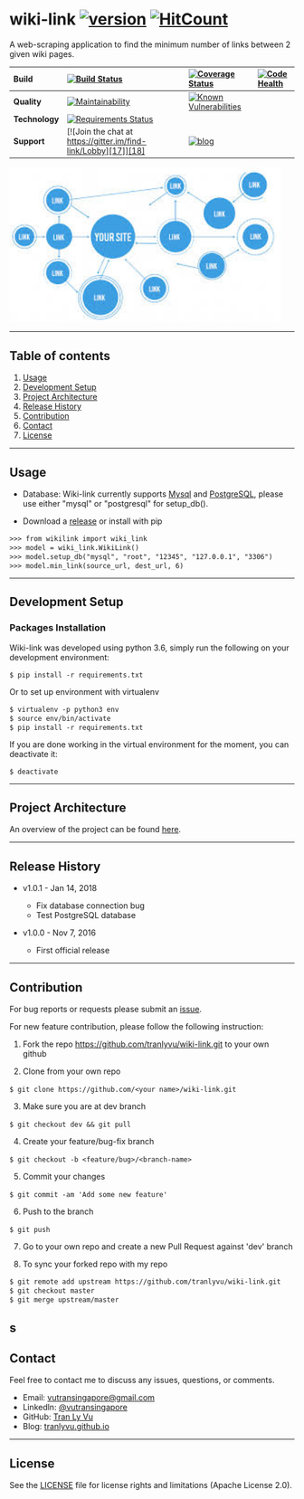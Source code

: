 # **wiki-link** [![version][23]][24] [![HitCount][21]][22] 
[21]: http://hits.dwyl.io/tranlyvu/wiki-link.svg
[22]: http://hits.dwyl.io/tranlyvu/wiki-link
[23]: https://img.shields.io/badge/latest%20ver-1.0.1-blue.svg
[24]: https://github.com/tranlyvu/wiki-link/releases

A web-scraping application to find the minimum number of links between 2 given wiki pages.


| Build | [![Build Status][3]][4] | [![Coverage Status][5]][6] | [![Code Health][9]][10] | 
| :--- | :--- | :---  | :--- |
| **Quality** | [![Maintainability][13]][14] | [![Known Vulnerabilities][15]][16] | |
| **Technology** | [![Requirements Status][19]][20] | | |
| **Support** | [![Join the chat at https://gitter.im/find-link/Lobby][17]][18] | [![blog][1]][2] |  | 

[3]: https://travis-ci.org/tranlyvu/wiki-link.svg?branch=dev
[4]: https://travis-ci.org/tranlyvu/wiki-link 
[5]: https://coveralls.io/repos/github/tranlyvu/wiki-link/badge.svg
[6]: https://coveralls.io/github/tranlyvu/wiki-link
[9]: https://landscape.io/github/tranlyvu/wiki-link/dev/landscape.svg?style=flat
[10]: https://landscape.io/github/tranlyvu/wiki-link/dev

[13]: https://api.codeclimate.com/v1/badges/8679cde6756683bd787d/maintainability
[14]: https://codeclimate.com/github/tranlyvu/wiki-link/maintainability
[15]: https://snyk.io/test/github/tranlyvu/wiki-link/badge.svg
[16]: https://snyk.io/test/github/tranlyvu/Wiki-link

[17]: https://badges.gitter.im/find-link/Lobby.svg
[18]: https://gitter.im/find-link/Lobby?utm_source=badge&utm_medium=badge&utm_campaign=pr-badge&utm_content=badge
[1]: https://img.shields.io/badge/docs-on%20blog-brightgreen.svg
[2]: https://tranlyvu.github.io/algorithms/BFS-and-a-simple-application/

[19]: https://requires.io/github/tranlyvu/wiki-link/requirements.svg?branch=master
[20]: https://requires.io/github/tranlyvu/wiki-link/requirements/?branch=master


<img src="img/link.jpg" width="480" alt="Combined Image" />

---
Table of contents
---

1. [Usage](#Usage)
2. [Development Setup](#Development-Setup) 
3. [Project Architecture](#Project-Architecture)
4. [Release History](#Release-History)
5. [Contribution](#Contribution)
6. [Contact](#Contact)
7. [License](#License)

---
Usage
---

- Database:  Wiki-link currently supports [Mysql](https://www.mysql.com/downloads/) and [PostgreSQL](https://www.postgresql.org/), please use either "mysql" or "postgresql" for setup_db().

- Download a [release](https://github.com/tranlyvu/wiki-link/releases) or install with pip

```
>>> from wikilink import wiki_link
>>> model = wiki_link.WikiLink()
>>> model.setup_db("mysql", "root", "12345", "127.0.0.1", "3306")
>>> model.min_link(source_url, dest_url, 6)
```

---
Development Setup
---

### Packages Installation

Wiki-link was developed using python 3.6, simply run the following on your development environment:

```
$ pip install -r requirements.txt
```

Or to set up environment with virtualenv

```
$ virtualenv -p python3 env
$ source env/bin/activate
$ pip install -r requirements.txt
```

If you are done working in the virtual environment for the moment, you can deactivate it:

```
$ deactivate
```

---
Project Architecture
---

An overview of the project can be found [here](https://tranlyvu.github.io/BFS-and-a-simple-application/).

---
Release History
---

* v1.0.1 - Jan 14, 2018
	* Fix database connection bug
	* Test PostgreSQL database

* v1.0.0 - Nov 7, 2016 
    * First official release

---
Contribution
---

For bug reports or requests please submit an [issue](https://github.com/tranlyvu/wiki-link/issues).

For new feature contribution, please follow the following instruction:

1. Fork the repo https://github.com/tranlyvu/wiki-link.git to your own github

2. Clone from your own repo

`$ git clone https://github.com/<your name>/wiki-link.git`

3. Make sure you are at dev branch 

`$ git checkout dev && git pull`

4. Create your feature/bug-fix branch

`$ git checkout -b <feature/bug>/<branch-name>`

5. Commit your changes 

`$ git commit -am 'Add some new feature'`

6. Push to the branch 

`$ git push`

7. Go to your own repo and create a new Pull Request against 'dev' branch

8. To sync your forked repo with my repo

```
$ git remote add upstream https://github.com/tranlyvu/wiki-link.git
$ git checkout master
$ git merge upstream/master
```
s
---
Contact
---

Feel free to contact me to discuss any issues, questions, or comments.
*  Email: vutransingapore@gmail.com
*  Linkedln: [@vutransingapore](https://www.linkedin.com/in/tranlyvu/)
*  GitHub: [Tran Ly Vu](https://github.com/tranlyvu)
*  Blog: [tranlyvu.github.io](https://tranlyvu.github.io/)

---
License
---

See the [LICENSE](https://github.com/tranlyvu/wiki-link/blob/master/LICENSE) file for license rights and limitations (Apache License 2.0).

